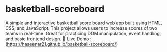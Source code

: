 # basketball-scoreboard
A simple and interactive basketball score board web app built using HTML, CSS, and JavaScript. This project allows users to increase  scores of two teams in real-time. Great for practicing DOM manipulation, event handling, and basic frontend design.
🚀 Live Demo : (https://haseenar21.github.io/basketball-scoreboard/)
